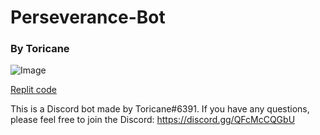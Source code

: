 # Perseverance-Bot
### By Toricane
![Image](https://cdn.discordapp.com/attachments/796893810167775233/824861495211982878/preservation.png)

[Replit code](https://replit.com/@Toricane/Perseverance-Bot/)

This is a Discord bot made by Toricane#6391. If you have any questions, please feel free to join the Discord: https://discord.gg/QFcMcCQGbU
